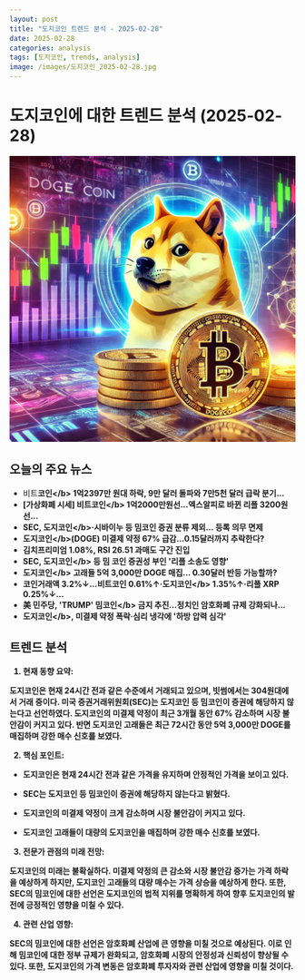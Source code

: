 ```yaml
---
layout: post
title: "도지코인 트렌드 분석 - 2025-02-28"
date: 2025-02-28
categories: analysis
tags: [도지코인, trends, analysis]
image: /images/도지코인_2025-02-28.jpg
---
```


# 도지코인에 대한 트렌드 분석 (2025-02-28)

![도지코인 관련 이미지](/images/도지코인_2025-02-28.jpg)

## 오늘의 주요 뉴스

- 비트<b>코인<\/b> 1억2397만 원대 하락, 9만 달러 돌파와 7만5천 달러 급락 분기...
- [가상화폐 시세] 비트<b>코인<\/b> 1억2000만원선…엑스알피로 바뀐 리플 3200원선...
- SEC, <b>도지코인<\/b>·시바이누 등 밈코인 증권 분류 제외… 등록 의무 면제
- <b>도지코인<\/b>(DOGE) 미결제 약정 67% 급감…0.15달러까지 추락한다?
- 김치프리미엄 1.08%, RSI 26.51 과매도 구간 진입
- SEC, <b>도지코인<\/b> 등 밈 코인 증권성 부인 '리플 소송도 영향'
- <b>도지코인<\/b> 고래들 5억 3,000만 DOGE 매집… 0.30달러 반등 가능할까?
- 코인거래액 3.2%↓…비트코인 0.61%↑·<b>도지코인<\/b> 1.35%↑·리플 XRP 0.25%↓...
- 美 민주당, 'TRUMP' 밈<b>코인<\/b> 금지 추진…정치인 암호화폐 규제 강화되나...
- <b>도지코인<\/b>, 미결제 약정 폭락·심리 냉각에 '하방 압력 심각'

## 트렌드 분석

1. 현재 동향 요약: 

도지코인은 현재 24시간 전과 같은 수준에서 거래되고 있으며, 빗썸에서는 304원대에서 거래 중이다. 미국 증권거래위원회(SEC)는 도지코인 등 밈코인이 증권에 해당하지 않는다고 선언하였다. 도지코인의 미결제 약정이 최근 3개월 동안 67% 감소하며 시장 불안감이 커지고 있다. 반면 도지코인 고래들은 최근 72시간 동안 5억 3,000만 DOGE를 매집하며 강한 매수 신호를 보였다.



2. 핵심 포인트: 

- 도지코인은 현재 24시간 전과 같은 가격을 유지하며 안정적인 가격을 보이고 있다.

- SEC는 도지코인 등 밈코인이 증권에 해당하지 않는다고 밝혔다.

- 도지코인의 미결제 약정이 크게 감소하며 시장 불안감이 커지고 있다.

- 도지코인 고래들이 대량의 도지코인을 매집하며 강한 매수 신호를 보였다.



3. 전문가 관점의 미래 전망: 

도지코인의 미래는 불확실하다. 미결제 약정의 큰 감소와 시장 불안감 증가는 가격 하락을 예상하게 하지만, 도지코인 고래들의 대량 매수는 가격 상승을 예상하게 한다. 또한, SEC의 밈코인에 대한 선언은 도지코인의 법적 지위를 명확하게 하여 향후 도지코인의 발전에 긍정적인 영향을 미칠 수 있다.



4. 관련 산업 영향: 

SEC의 밈코인에 대한 선언은 암호화폐 산업에 큰 영향을 미칠 것으로 예상된다. 이로 인해 밈코인에 대한 정부 규제가 완화되고, 암호화폐 시장의 안정성과 신뢰성이 향상될 수 있다. 또한, 도지코인의 가격 변동은 암호화폐 투자자와 관련 산업에 영향을 미칠 것이다.